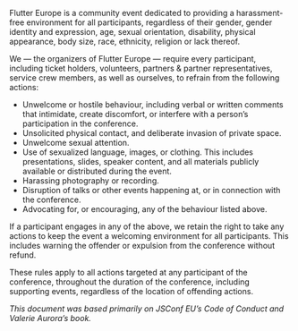 Flutter Europe is a community event dedicated to providing a harassment-free environment for all participants, regardless of their gender, gender identity and expression, age, sexual orientation, disability, physical appearance, body size, race, ethnicity, religion or lack thereof.

We — the organizers of Flutter Europe — require every participant, including ticket holders, volunteers, partners & partner representatives, service crew members, as well as ourselves, to refrain from the following actions:

- Unwelcome or hostile behaviour, including verbal or written comments that intimidate, create discomfort, or interfere with a person’s participation in the conference.
- Unsolicited physical contact, and deliberate invasion of private space.
- Unwelcome sexual attention.
- Use of sexualized language, images, or clothing. This includes presentations, slides, speaker content, and all materials publicly available or distributed during the event.
- Harassing photography or recording.
- Disruption of talks or other events happening at, or in connection with the conference.
- Advocating for, or encouraging, any of the behaviour listed above.

If a participant engages in any of the above, we retain the right to take any actions to keep the event a welcoming environment for all participants. This includes warning the offender or expulsion from the conference without refund.

These rules apply to all actions targeted at any participant of the conference, throughout the duration of the conference, including supporting events, regardless of the location of offending actions.

_This document was based primarily on JSConf EU’s Code of Conduct and Valerie Aurora’s book._